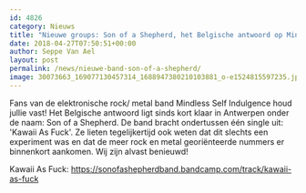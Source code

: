 ```yaml
---
id: 4826
category: Nieuws
title: "Nieuwe groups: Son of a Shepherd, het Belgische antwoord op Mindless Self Indulgence"
date: 2018-04-27T07:50:51+00:00
author: Seppe Van Ael
layout: post
permalink: /news/nieuwe-band-son-of-a-shepherd/
image: 30073663_169077130457314_1688947380210103881_o-e1524815597235.jpg
---
```

Fans van de elektronische rock/ metal band Mindless Self Indulgence houd jullie vast! Het Belgische antwoord ligt sinds kort klaar in Antwerpen onder de naam: Son of a Shepherd. De band bracht ondertussen één single uit: 'Kawaii As Fuck'. Ze lieten tegelijkertijd ook weten dat dit slechts een experiment was en dat de meer rock en metal georiënteerde nummers er binnenkort aankomen. Wij zijn alvast benieuwd!

Kawaii As Fuck: <https://sonofashepherdband.bandcamp.com/track/kawaii-as-fuck>